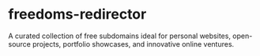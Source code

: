 # freedoms-redirector
A curated collection of free subdomains ideal for personal websites, open-source projects, portfolio showcases, and innovative online ventures.
